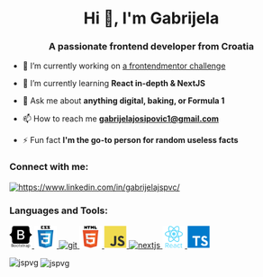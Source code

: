 <h1 align="center">Hi 👋, I'm Gabrijela</h1>
<h3 align="center">A passionate frontend developer from Croatia</h3>

- 🔭 I’m currently working on [a frontendmentor challenge](https://github.com/jspvg/react-landing-page)

- 🌱 I’m currently learning **React in-depth & NextJS**

- 💬 Ask me about **anything digital, baking, or Formula 1**

- 📫 How to reach me **gabrijelajosipovic1@gmail.com**

- ⚡ Fun fact **I'm the go-to person for random useless facts**

<h3 align="left">Connect with me:</h3>
<p align="left">
<a href="https://linkedin.com/in/https://www.linkedin.com/in/gabrijelajspvc/" target="blank"><img align="center" src="https://raw.githubusercontent.com/rahuldkjain/github-profile-readme-generator/master/src/images/icons/Social/linked-in-alt.svg" alt="https://www.linkedin.com/in/gabrijelajspvc/" height="30" width="40" /></a>
</p>

<h3 align="left">Languages and Tools:</h3>
<p align="left"> <a href="https://getbootstrap.com" target="_blank" rel="noreferrer"> <img src="https://raw.githubusercontent.com/devicons/devicon/master/icons/bootstrap/bootstrap-plain-wordmark.svg" alt="bootstrap" width="40" height="40"/> </a> <a href="https://www.w3schools.com/css/" target="_blank" rel="noreferrer"> <img src="https://raw.githubusercontent.com/devicons/devicon/master/icons/css3/css3-original-wordmark.svg" alt="css3" width="40" height="40"/> </a> <a href="https://git-scm.com/" target="_blank" rel="noreferrer"> <img src="https://www.vectorlogo.zone/logos/git-scm/git-scm-icon.svg" alt="git" width="40" height="40"/> </a> <a href="https://www.w3.org/html/" target="_blank" rel="noreferrer"> <img src="https://raw.githubusercontent.com/devicons/devicon/master/icons/html5/html5-original-wordmark.svg" alt="html5" width="40" height="40"/> </a> <a href="https://developer.mozilla.org/en-US/docs/Web/JavaScript" target="_blank" rel="noreferrer"> <img src="https://raw.githubusercontent.com/devicons/devicon/master/icons/javascript/javascript-original.svg" alt="javascript" width="40" height="40"/> </a> <a href="https://nextjs.org/" target="_blank" rel="noreferrer"> <img src="https://cdn.worldvectorlogo.com/logos/nextjs-2.svg" alt="nextjs" width="40" height="40"/> </a> <a href="https://reactjs.org/" target="_blank" rel="noreferrer"> <img src="https://raw.githubusercontent.com/devicons/devicon/master/icons/react/react-original-wordmark.svg" alt="react" width="40" height="40"/> </a> <a href="https://www.typescriptlang.org/" target="_blank" rel="noreferrer"> <img src="https://raw.githubusercontent.com/devicons/devicon/master/icons/typescript/typescript-original.svg" alt="typescript" width="40" height="40"/> </a> </p>

<p><img align="left" src="https://github-readme-stats.vercel.app/api/top-langs?username=jspvg&show_icons=true&locale=en&layout=compact" alt="jspvg" /></p>

<p>&nbsp;<img align="center" src="https://github-readme-stats.vercel.app/api?username=jspvg&show_icons=true&locale=en" alt="jspvg" /></p>

